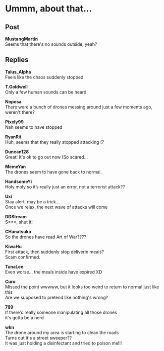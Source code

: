 # Ummm, about that...
## Post
**MustangMartin**<br>
Seems that there's no sounds outside, yeah?



## Replies
**Talus_Alpha**<br>
Feels like the chaos suddenly stopped

**T.Goldwell**<br>
Only a few human sounds can be heard

**Noposa**<br>
There were a bunch of drones messing around just a few moments ago, weren't there?

**Pixely99**<br>
Nah seems to have stopped

**RyanRii**<br>
Huh, seems that they really stopped attacking (?

**Duncan128**<br>
Great! It's ok to go out now (So scared...

**MemeYan**<br>
The drones seem to have gone back to normal.

**HandsomeYi**<br>
Holy moly so it’s really just an error, not a terrorist attack??

**Uxi**<br>
Stay alert. may be a trick...<br>
Once we relax, the next wave of attacks will come

**DDStream**<br>
S\*\*\*, shut it!

**CHanatsuka**<br>
So the drones have read Art of War????

**KiwaHu**<br>
First attack, then suddenly stop deliverin meals?<br>
Scam confirmed.

**TunaLee**<br>
Even worse... the meals inside have expired XD

**Curo**<br>
Missed the point wwwww, but it looks too weird to return to normal just like this<br>
Are we supposed to pretend like nothing's wrong?

**789**<br>
If there's really someone manipulating all those drones<br>
it's gotta be a nerd

**wkn**<br>
The drone around my area is starting to clean the roads<br>
Turns out it's a street sweeper?? <br>
It was just holding a disinfectant and tried to poison me!!!

